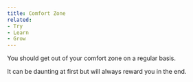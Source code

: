 ```yaml
---
title: Comfort Zone
related:
- Try
- Learn
- Grow
---
```


You should get out of your comfort zone on a regular basis.

It can be daunting at first but will always reward you in the end.
